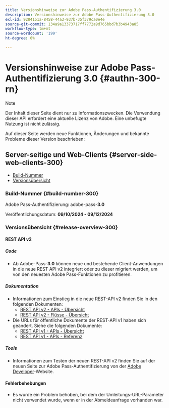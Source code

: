 ```yaml
---
title: Versionshinweise zur Adobe Pass-Authentifizierung 3.0
description: Versionshinweise zur Adobe Pass-Authentifizierung 3.0
exl-id: 9284151a-8458-44a3-937b-35f379ca0e4e
source-git-commit: 134a9a13373717ff7772a9d765bbd7b3b4943a85
workflow-type: tm+mt
source-wordcount: '199'
ht-degree: 0%

---
```


# Versionshinweise zur Adobe Pass-Authentifizierung 3.0 {#authn-300-rn}

>[!NOTE]
>
>Der Inhalt dieser Seite dient nur zu Informationszwecken. Die Verwendung dieser API erfordert eine aktuelle Lizenz von Adobe. Eine unbefugte Nutzung ist nicht zulässig.

Auf dieser Seite werden neue Funktionen, Änderungen und bekannte Probleme dieser Version beschrieben:

## Server-seitige und Web-Clients {#server-side-web-clients-300}

* [Build-Nummer](#build-number-300)
* [Versionsübersicht](#release-overview-300)

### Build-Nummer {#build-number-300}

Adobe Pass-Authentifizierung: adobe-pass-**3.0**

Veröffentlichungsdatum: **09/10/2024 - 09/12/2024**

### Versionsübersicht {#release-overview-300}

#### REST API v2

##### Code

* Ab Adobe-Pass-**3.0** können neue und bestehende Client-Anwendungen in die neue REST API v2 integriert oder zu dieser migriert werden, um von den neuesten Adobe Pass-Funktionen zu profitieren.

##### Dokumentation

* Informationen zum Einstieg in die neue REST-API v2 finden Sie in den folgenden Dokumenten:
   * [REST API v2 - APIs - Übersicht](../integration-guide-programmers/rest-apis/rest-api-v2/apis/rest-api-v2-apis-overview.md)
   * [REST API v2 - Flüsse - Übersicht](../integration-guide-programmers/rest-apis/rest-api-v2/flows/rest-api-v2-flows-overview.md)
* Die URLs für öffentliche Dokumente der REST-API v1 haben sich geändert. Siehe die folgenden Dokumente:
   * [REST API v1 - APIs - Übersicht](../integration-guide-programmers/legacy/rest-api-v1/rest-api-overview.md)
   * [REST API v1 - APIs - Referenz](../integration-guide-programmers/legacy/rest-api-v1/rest-api-reference.md)

##### Tools

* Informationen zum Testen der neuen REST-API v2 finden Sie auf der neuen Seite zur Adobe Pass-Authentifizierung von der [Adobe Developer](https://developer.adobe.com/adobe-pass)-Website.

#### Fehlerbehebungen

* Es wurde ein Problem behoben, bei dem der Umleitungs-URL-Parameter nicht verwendet wurde, wenn er in der Abmeldeanfrage vorhanden war.
